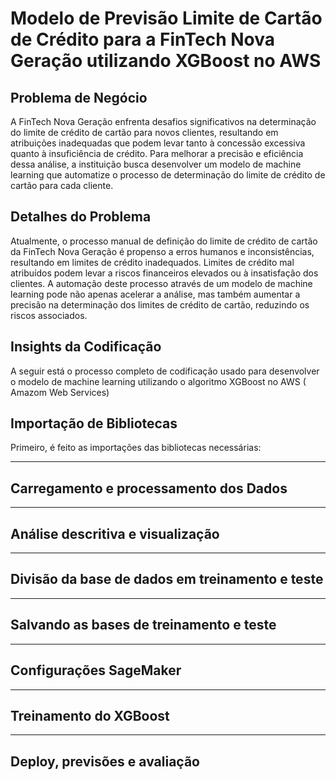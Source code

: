 # Modelo de Previsão Limite de Cartão de Crédito para a FinTech Nova Geração utilizando XGBoost no AWS

## Problema de Negócio
A FinTech Nova Geração enfrenta desafios significativos na determinação do limite de crédito de cartão para novos clientes, resultando em atribuições inadequadas que podem levar tanto à concessão excessiva quanto à insuficiência de crédito. Para melhorar a precisão e eficiência dessa análise, a instituição busca desenvolver um modelo de machine learning que automatize o processo de determinação do limite de crédito de cartão para cada cliente.

## Detalhes do Problema
Atualmente, o processo manual de definição do limite de crédito de cartão da FinTech Nova Geração é propenso a erros humanos e inconsistências, resultando em limites de crédito inadequados. Limites de crédito mal atribuídos podem levar a riscos financeiros elevados ou à insatisfação dos clientes. A automação deste processo através de um modelo de machine learning pode não apenas acelerar a análise, mas também aumentar a precisão na determinação dos limites de crédito de cartão, reduzindo os riscos associados.

## Insights da Codificação
A seguir está o processo completo de codificação usado para desenvolver o modelo de machine learning utilizando o algoritmo XGBoost no AWS ( Amazom Web Services)

## Importação de Bibliotecas
Primeiro, é feito as importações das bibliotecas necessárias:

------------------------------

## Carregamento e processamento dos Dados

------------------------------

## Análise descritiva e visualização

-------------------------

## Divisão da base de dados em treinamento e teste

--------------------------

## Salvando as bases de treinamento e teste

-------------------------

## Configurações SageMaker

---------------------

## Treinamento do XGBoost

-----------------------

## Deploy, previsões e avaliação



